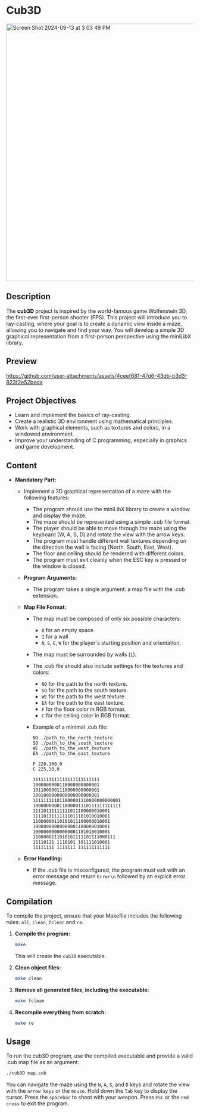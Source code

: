 # Cub3D

<img width="691" alt="Screen Shot 2024-09-13 at 3 03 49 PM" src="https://github.com/user-attachments/assets/d859bf4f-fa3c-4ee1-83ed-ae04d691816c">

## Description

The **cub3D** project is inspired by the world-famous game Wolfenstein 3D, the first-ever first-person shooter (FPS). This project will introduce you to ray-casting, where your goal is to create a dynamic view inside a maze, allowing you to navigate and find your way. You will develop a simple 3D graphical representation from a first-person perspective using the miniLibX library.

## Preview

https://github.com/user-attachments/assets/4ceef681-47d6-43db-b3d3-823f2e52beda

## Project Objectives

- Learn and implement the basics of ray-casting.
- Create a realistic 3D environment using mathematical principles.
- Work with graphical elements, such as textures and colors, in a windowed environment.
- Improve your understanding of C programming, especially in graphics and game development.

## Content

- **Mandatory Part:**
  - Implement a 3D graphical representation of a maze with the following features:
    - The program should use the miniLibX library to create a window and display the maze.
    - The maze should be represented using a simple .cub file format.
    - The player should be able to move through the maze using the keyboard (W, A, S, D) and rotate the view with the arrow keys.
    - The program must handle different wall textures depending on the direction the wall is facing (North, South, East, West).
    - The floor and ceiling should be rendered with different colors.
    - The program must exit cleanly when the ESC key is pressed or the window is closed.

  - **Program Arguments:**
    - The program takes a single argument: a map file with the .cub extension.

  - **Map File Format:**
    - The map must be composed of only six possible characters:
      - `0` for an empty space
      - `1` for a wall
      - `N`, `S`, `E`, `W` for the player`s starting position and orientation.
    - The map must be surrounded by walls (`1`).
    - The .cub file should also include settings for the textures and colors:
      - `NO` for the path to the north texture.
      - `SO` for the path to the south texture.
      - `WE` for the path to the west texture.
      - `EA` for the path to the east texture.
      - `F` for the floor color in RGB format.
      - `C` for the ceiling color in RGB format.
    - Example of a minimal .cub file:

      ```plaintext
      NO ./path_to_the_north_texture
      SO ./path_to_the_south_texture
      WE ./path_to_the_west_texture
      EA ./path_to_the_east_texture

      F 220,100,0
      C 225,30,0

      1111111111111111111111111
      1000000000110000000000001
      1011000001110000000000001
      1001000000000000000000001
      111111111011000001110000000000001
      100000000011000001110111111111111
      11110111111111011100000010001
      11110111111111011101010010001
      11000000110101011100000010001
      10000000000000001100000010001
      10000000000000001101010010001
      11000001110101011111011110N0111
      11110111 1110101 101111010001
      11111111 1111111 111111111111
      ```

  - **Error Handling:**
    - If the .cub file is misconfigured, the program must exit with an error message and return `Error\n` followed by an explicit error message.

## Compilation

To compile the project, ensure that your Makefile includes the following rules: `all`, `clean`, `fclean` and `re`.

1. **Compile the program:**

   ```bash
   make
   ```

   This will create the `cub3D` executable.

2. **Clean object files:**

   ```bash
   make clean
   ```

3. **Remove all generated files, including the executable:**

   ```bash
   make fclean
   ```

4. **Recompile everything from scratch:**

   ```bash
   make re
   ```

## Usage

To run the cub3D program, use the compiled executable and provide a valid .cub map file as an argument:

```bash
./cub3D map.cub
```

You can navigate the maze using the `W`, `A`, `S`, and `D` keys and rotate the view with the `arrow keys` or the `mouse`. Hold down the `Tab` key to display the cursor. Press the `spacebar` to shoot with your weapon. Press `ESC` or the `red cross` to exit the program.
